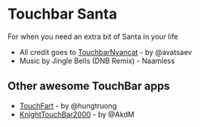 # Touchbar Santa
For when you need an extra bit of Santa in your life

* All credit goes to [TouchbarNyancat][touchbar_nyancat] - by @avatsaev
* Music by Jingle Bells (DNB Remix) - Naamless

## Other awesome TouchBar apps

* [TouchFart][touchfart] - by @hungtruong
* [KnightTouchBar2000][KnightTouchBar2000] - by @AkdM

[touchbar_nyancat]: <https://github.com/avatsaev/touchbar_nyancat>
[touchfart]: <https://github.com/hungtruong/TouchFart>
[KnightTouchBar2000]: <https://github.com/AkdM/KnightTouchBar2000>


